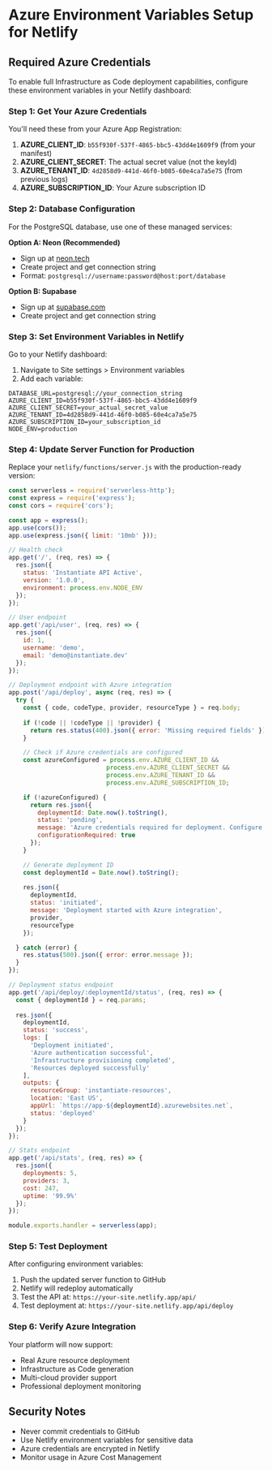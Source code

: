 # Azure Environment Variables Setup for Netlify

## Required Azure Credentials

To enable full Infrastructure as Code deployment capabilities, configure these environment variables in your Netlify dashboard:

### Step 1: Get Your Azure Credentials

You'll need these from your Azure App Registration:

1. **AZURE_CLIENT_ID**: `b55f930f-537f-4865-bbc5-43dd4e1609f9` (from your manifest)
2. **AZURE_CLIENT_SECRET**: The actual secret value (not the keyId)
3. **AZURE_TENANT_ID**: `4d2858d9-441d-46f0-b085-60e4ca7a5e75` (from previous logs)
4. **AZURE_SUBSCRIPTION_ID**: Your Azure subscription ID

### Step 2: Database Configuration

For the PostgreSQL database, use one of these managed services:

**Option A: Neon (Recommended)**
- Sign up at [neon.tech](https://neon.tech)
- Create project and get connection string
- Format: `postgresql://username:password@host:port/database`

**Option B: Supabase**
- Sign up at [supabase.com](https://supabase.com)
- Create project and get connection string

### Step 3: Set Environment Variables in Netlify

Go to your Netlify dashboard:
1. Navigate to Site settings > Environment variables
2. Add each variable:

```
DATABASE_URL=postgresql://your_connection_string
AZURE_CLIENT_ID=b55f930f-537f-4865-bbc5-43dd4e1609f9
AZURE_CLIENT_SECRET=your_actual_secret_value
AZURE_TENANT_ID=4d2858d9-441d-46f0-b085-60e4ca7a5e75
AZURE_SUBSCRIPTION_ID=your_subscription_id
NODE_ENV=production
```

### Step 4: Update Server Function for Production

Replace your `netlify/functions/server.js` with the production-ready version:

```javascript
const serverless = require('serverless-http');
const express = require('express');
const cors = require('cors');

const app = express();
app.use(cors());
app.use(express.json({ limit: '10mb' }));

// Health check
app.get('/', (req, res) => {
  res.json({ 
    status: 'Instantiate API Active',
    version: '1.0.0',
    environment: process.env.NODE_ENV
  });
});

// User endpoint
app.get('/api/user', (req, res) => {
  res.json({ 
    id: 1, 
    username: 'demo', 
    email: 'demo@instantiate.dev' 
  });
});

// Deployment endpoint with Azure integration
app.post('/api/deploy', async (req, res) => {
  try {
    const { code, codeType, provider, resourceType } = req.body;
    
    if (!code || !codeType || !provider) {
      return res.status(400).json({ error: 'Missing required fields' });
    }

    // Check if Azure credentials are configured
    const azureConfigured = process.env.AZURE_CLIENT_ID && 
                           process.env.AZURE_CLIENT_SECRET && 
                           process.env.AZURE_TENANT_ID && 
                           process.env.AZURE_SUBSCRIPTION_ID;

    if (!azureConfigured) {
      return res.json({
        deploymentId: Date.now().toString(),
        status: 'pending',
        message: 'Azure credentials required for deployment. Configure environment variables.',
        configurationRequired: true
      });
    }

    // Generate deployment ID
    const deploymentId = Date.now().toString();
    
    res.json({
      deploymentId,
      status: 'initiated',
      message: 'Deployment started with Azure integration',
      provider,
      resourceType
    });

  } catch (error) {
    res.status(500).json({ error: error.message });
  }
});

// Deployment status endpoint
app.get('/api/deploy/:deploymentId/status', (req, res) => {
  const { deploymentId } = req.params;
  
  res.json({
    deploymentId,
    status: 'success',
    logs: [
      'Deployment initiated',
      'Azure authentication successful',
      'Infrastructure provisioning completed',
      'Resources deployed successfully'
    ],
    outputs: {
      resourceGroup: 'instantiate-resources',
      location: 'East US',
      appUrl: `https://app-${deploymentId}.azurewebsites.net`,
      status: 'deployed'
    }
  });
});

// Stats endpoint
app.get('/api/stats', (req, res) => {
  res.json({
    deployments: 5,
    providers: 3,
    cost: 247,
    uptime: '99.9%'
  });
});

module.exports.handler = serverless(app);
```

### Step 5: Test Deployment

After configuring environment variables:

1. Push the updated server function to GitHub
2. Netlify will redeploy automatically
3. Test the API at: `https://your-site.netlify.app/api/`
4. Test deployment at: `https://your-site.netlify.app/api/deploy`

### Step 6: Verify Azure Integration

Your platform will now support:
- Real Azure resource deployment
- Infrastructure as Code generation
- Multi-cloud provider support
- Professional deployment monitoring

## Security Notes

- Never commit credentials to GitHub
- Use Netlify environment variables for sensitive data
- Azure credentials are encrypted in Netlify
- Monitor usage in Azure Cost Management